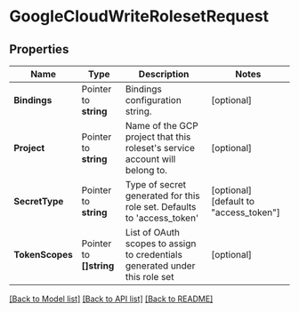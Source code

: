 # GoogleCloudWriteRolesetRequest


## Properties

Name | Type | Description | Notes
------------ | ------------- | ------------- | -------------
**Bindings** | Pointer to **string** | Bindings configuration string. | [optional] 
**Project** | Pointer to **string** | Name of the GCP project that this roleset&#x27;s service account will belong to. | [optional] 
**SecretType** | Pointer to **string** | Type of secret generated for this role set. Defaults to &#x27;access_token&#x27; | [optional] [default to "access_token"]
**TokenScopes** | Pointer to **[]string** | List of OAuth scopes to assign to credentials generated under this role set | [optional] 





[[Back to Model list]](../README.md#documentation-for-models) [[Back to API list]](../README.md#documentation-for-api-endpoints) [[Back to README]](../README.md)


